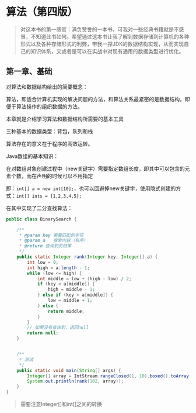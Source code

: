 # 算法（第四版）



> 对这本书的第一感官：满负赞誉的一本书，可我对一些经典书籍就是不感冒，不知道此书如何。希望通过这本书让我了解到数据存储到计算机的各种形式以及各种存储形式的利弊，带我一探JDK的数据结构实现，从而实现自己的知识体系，又或者是可以在实战中对现有通用的数据类型进行优化。





## 第一章、基础



对算法和数据结构给出的简要概念：

算法，即适合计算机实现的解决问题的方法，和算法关系最紧密的是数据结构，即便于算法操作的组织数据的方法。

本章就是介绍学习算法和数据结构所需要的基本工具

三种基本的数据类型：背包，队列和栈

算法存在的意义在于程序的高效运转。



Java数组的基本知识：

在对数组对象创建过程中（new关键字）需要指定数组长度，即其中可以包含的元素个数，而在声明的时候可以不用指定

即：`int[] a = new int[10];`，也可以回避掉new关键字，使用隐式创建的方式：`int[] ints = {1,2,3,4,5};`



在其中实现了二分查找算法：

```java
public class BinarySearch {

    /**
     * @param key 需要匹配的字符
     * @param a   搜索内容（有序）
     * @return 查询到的结果
     */
    public static Integer rank(Integer key, Integer[] a) {
        int low = 0;
        int high = a.length - 1;
        while (low <= high) {
            int middle = low + (high - low) / 2;
            if (key < a[middle]) {
                high = middle - 1;
            } else if (key > a[middle]) {
                low = middle + 1;
            } else {
                return middle;
            }
        }
        // 如果没有查询到，返回null
        return null;
    }


    /**
     * 测试
     */
    public static void main(String[] args) {
        Integer[] array = IntStream.rangeClosed(1, 10).boxed().toArray(Integer[]::new);
        System.out.println(rank(102, array));
    }
}
```

> 需要注意Integer[]和int[]之间的转换